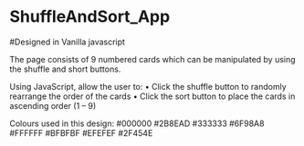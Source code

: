 # ShuffleAndSort_App
#Designed in Vanilla javascript

The page consists of 9 numbered cards which can be manipulated by using the shuffle and short buttons.

Using JavaScript, allow the user to:
• Click the shuffle button to randomly rearrange the order of the cards
• Click the sort button to place the cards in ascending order (1 – 9)

Colours used in this design:
#000000 #2B8EAD
#333333 #6F98A8
#FFFFFF #BFBFBF
#EFEFEF #2F454E
